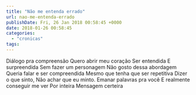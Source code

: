 ```yaml
---
title: "Não me entenda errado"
url: nao-me-entenda-errado
publishDate: Fri, 26 Jan 2018 00:58:45 +0000
date: 2018-01-26 00:58:45
categories: 
  - "cronicas"
tags: 
---
```

Diálogo pra compreensão
Quero abrir meu coração
Ser entendida
E surpreendida
Sem fazer um personagem
Não gosto dessa abordagem
Queria falar e ser compreendida
Mesmo que tenha que ser repetitiva
Dizer o que sinto,
Não achar que eu minto.
Emanar palavras pra você
E realmente conseguir me ver
Por inteira
Mensagem certeira
